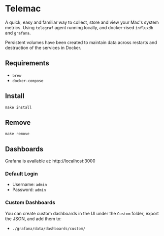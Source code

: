 # Telemac

A quick, easy and familiar way to collect, store and view your Mac's system
metrics. Using `telegraf` agent running locally, and docker-rised `influxdb`
and `grafana`.

Persistent volumes have been created to maintain data across restarts and
destruction of the services in Docker.

## Requirements
- `brew`
- `docker-compose`

## Install

```
make install
```

## Remove
```
make remove
```

## Dashboards
Grafana is available at: http://localhost:3000

### Default Login
- Username: `admin`
- Password: `admin`

### Custom Dashboards
You can create custom dashboards in the UI under the `Custom` folder, export the
JSON, and add them to:
- `./grafana/data/dashboards/custom/`
